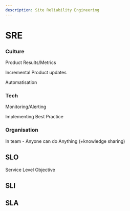 ```yaml
---
description: Site Reliability Engineering
---
```


# SRE

### Culture

Product Results/Metrics

Incremental Product updates

Automatisation&#x20;

### Tech

Monitoring/Alerting

Implementing Best Practice&#x20;

### Organisation

In team - Anyone can do Anything (+knowledge sharing)

## SLO

Service Level Objective

## SLI

## SLA
